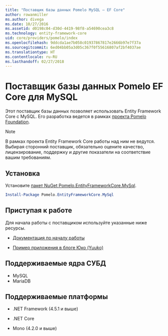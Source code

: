 ```yaml
---
title: "Поставщик базы данных Pomelo MySQL — EF Core"
author: rowanmiller
ms.author: divega
ms.date: 10/27/2016
ms.assetid: d0198c04-d30d-4419-98f8-a54690cea3c8
ms.technology: entity-framework-core
uid: core/providers/pomelo/index
ms.openlocfilehash: 9ddcda1ae7b058c01937867817e2666b97e7f37a
ms.sourcegitcommit: 6ed04bb05a3d05c367f0f55616807af2bf4037ae
ms.translationtype: HT
ms.contentlocale: ru-RU
ms.lasthandoff: 02/27/2018
---
```

# <a name="pomelo-ef-core-database-provider-for-mysql"></a>Поставщик базы данных Pomelo EF Core для MySQL

Этот поставщик базы данных позволяет использовать Entity Framework Core с MySQL. Его разработка ведется в рамках [проекта Pomelo Foundation](https://github.com/PomeloFoundation/Pomelo.EntityFrameworkCore.MySql).

> [!NOTE]  
>
> В рамках проекта Entity Framework Core работы над ним не ведутся. Выбирая сторонний поставщик, обязательно оцените качество, лицензирование, поддержку и другие показатели на соответствие вашим требованиям.

## <a name="install"></a>Установка

Установите [пакет NuGet Pomelo.EntityFrameworkCore.MySql](https://www.nuget.org/packages/Pomelo.EntityFrameworkCore.MySql).

``` powershell
Install-Package Pomelo.EntityFrameworkCore.MySql
```

## <a name="get-started"></a>Приступая к работе

Для начала работы с поставщиком используйте указанные ниже ресурсы.
* [Документация по началу работы](https://github.com/PomeloFoundation/Pomelo.EntityFrameworkCore.MySql/blob/master/README.md#getting-started)

* [Пример приложения в блоге Юко (Yuuko)](https://github.com/PomeloFoundation/YuukoBlog)

## <a name="supported-database-engines"></a>Поддерживаемые ядра СУБД

* MySQL
* MariaDB

## <a name="supported-platforms"></a>Поддерживаемые платформы

* .NET Framework (4.5.1 и выше)

* .NET Core

* Mono (4.2.0 и выше)
